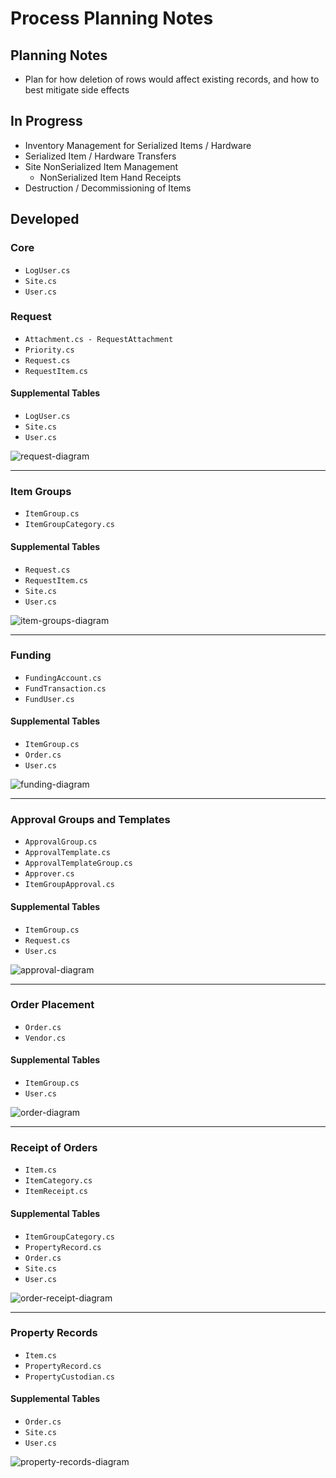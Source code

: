 # Process Planning Notes

## Planning Notes
* Plan for how deletion of rows would affect existing records, and how to best mitigate side effects  

## In Progress  

* Inventory Management for Serialized Items / Hardware
* Serialized Item / Hardware Transfers
* Site NonSerialized Item Management
    * NonSerialized Item Hand Receipts
* Destruction / Decommissioning of Items

## Developed  

### Core 
* `LogUser.cs`
* `Site.cs`
* `User.cs`  

### Request
* `Attachment.cs - RequestAttachment`
* `Priority.cs`
* `Request.cs`
* `RequestItem.cs`
#### Supplemental Tables
* `LogUser.cs`
* `Site.cs`
* `User.cs`  

![request-diagram](./diagrams/request-diagram.png)

***

### Item Groups
* `ItemGroup.cs`
* `ItemGroupCategory.cs`
#### Supplemental Tables
* `Request.cs`
* `RequestItem.cs`
* `Site.cs`
* `User.cs`  

![item-groups-diagram](./diagrams/item-groups-diagram.png)

***

### Funding
* `FundingAccount.cs`
* `FundTransaction.cs`
* `FundUser.cs`
#### Supplemental Tables
* `ItemGroup.cs`
* `Order.cs`
* `User.cs`  

![funding-diagram](./diagrams/funding-diagram.png)

***

### Approval Groups and Templates
* `ApprovalGroup.cs`
* `ApprovalTemplate.cs`
* `ApprovalTemplateGroup.cs`
* `Approver.cs`
* `ItemGroupApproval.cs`
#### Supplemental Tables
* `ItemGroup.cs`
* `Request.cs`
* `User.cs`  

![approval-diagram](./diagrams/approval-diagram.png)

***

### Order Placement
* `Order.cs`
* `Vendor.cs`
#### Supplemental Tables
* `ItemGroup.cs`
* `User.cs`  

![order-diagram](./diagrams/order-diagram.png)

***

### Receipt of Orders
* `Item.cs`
* `ItemCategory.cs`
* `ItemReceipt.cs`
#### Supplemental Tables
* `ItemGroupCategory.cs`
* `PropertyRecord.cs`
* `Order.cs`
* `Site.cs`
* `User.cs`  

![order-receipt-diagram](./diagrams/order-receipt-diagram.png)

***

### Property Records
* `Item.cs`
* `PropertyRecord.cs`
* `PropertyCustodian.cs`
#### Supplemental Tables
* `Order.cs`
* `Site.cs`
* `User.cs`  

![property-records-diagram](./diagrams/property-records-diagram.png)